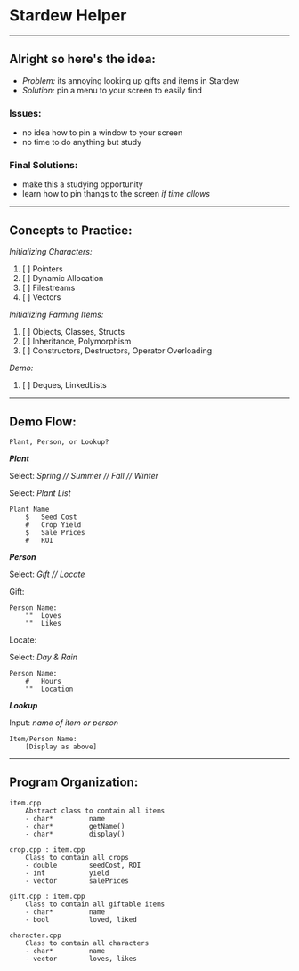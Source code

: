# Stardew Helper

---

## Alright so here's the idea:
- *Problem:* its annoying looking up gifts and items in Stardew
- *Solution:* pin a menu to your screen to easily find

### Issues:
- no idea how to pin a window to your screen
- no time to do anything but study

### Final Solutions:
- make this a studying opportunity
- learn how to pin thangs to the screen *if time allows*
    

---

## Concepts to Practice:

_Initializing Characters:_
   1. [ ] Pointers
   2. [ ] Dynamic Allocation
   3. [ ] Filestreams
   4. [ ] Vectors

_Initializing Farming Items:_
   1. [ ] Objects, Classes, Structs
   2. [ ] Inheritance, Polymorphism
   3. [ ] Constructors, Destructors, Operator Overloading

_Demo:_
   1. [ ] Deques, LinkedLists

---

## Demo Flow:

`Plant, Person, or Lookup?`

***Plant***

Select: *Spring // Summer // Fall // Winter*

Select: *Plant List* 

    Plant Name
        $   Seed Cost
        #   Crop Yield
        $   Sale Prices
        #   ROI

***Person***

Select: *Gift // Locate*

Gift:
    
    Person Name:
        ""  Loves
        ""  Likes


Locate:

Select: *Day & Rain*

    Person Name:
        #   Hours
        ""  Location


***Lookup***

Input: *name of item or person*

    Item/Person Name:
        [Display as above]



---

## Program Organization:


    item.cpp    
        Abstract class to contain all items
        - char*         name
        - char*         getName()
        - char*         display()
            
    crop.cpp : item.cpp
        Class to contain all crops
        - double        seedCost, ROI
        - int           yield
        - vector        salePrices

    gift.cpp : item.cpp
        Class to contain all giftable items
        - char*         name
        - bool          loved, liked

    character.cpp
        Class to contain all characters
        - char*         name
        - vector        loves, likes
    


